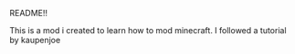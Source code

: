 README!!

This is a mod i created to learn how to mod minecraft.
I followed a tutorial by kaupenjoe
